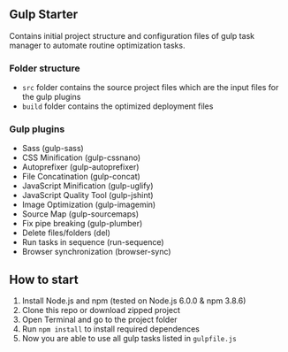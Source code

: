 ## Gulp Starter

Contains initial project structure and configuration files of gulp task manager to automate routine optimization tasks.

### Folder structure

- `src` folder contains the source project files which are the input files for the gulp plugins
- `build` folder contains the optimized deployment files

### Gulp plugins

- Sass (gulp-sass)
- CSS Minification (gulp-cssnano)
- Autoprefixer (gulp-autoprefixer)
- File Concatination (gulp-concat)
- JavaScript Minification (gulp-uglify)
- JavaScript Quality Tool (gulp-jshint)
- Image Optimization (gulp-imagemin)
- Source Map (gulp-sourcemaps)
- Fix pipe breaking (gulp-plumber)
- Delete files/folders (del)
- Run tasks in sequence (run-sequence)
- Browser synchronization (browser-sync)

## How to start

1. Install Node.js and npm (tested on Node.js 6.0.0 & npm 3.8.6)
2. Clone this repo or download zipped project
3. Open Terminal and go to the project folder
3. Run `npm install` to install required dependences
4. Now you are able to use all gulp tasks listed in `gulpfile.js`